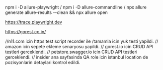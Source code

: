 npm i -D allure-playwright /
npm i -D allure-commandline /
npx allure generate allure-results --clean && npx allure open

https://trace.playwright.dev

https://gorest.co.in/


//n11.com icin https test script recorder ile /tamamla icin yuk testi yapildi.
// amazon icin sepete ekleme senaryosu yapildi.
// gorest.io icin CRUD API testleri gerceklendi.
// petstore.swagger.io icin CRUD API testleri gerceklendi.
// insider ana sayfasinda QA role icin istanbul location de pozisyonlarin detaylari kontrol edildi.
